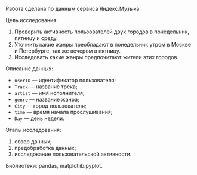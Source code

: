 Работа сделана по данным сервиса Яндекс.Музыка.

Цель исследования: 
1. Проверить активность пользователей двух городов в понедельник, пятницу и среду.
2. Уточнить какие жанры преобладают в понедельник утром в Москве и  Петербурге, так же вечером в пятницу.
3. Исследовать какие жанры предпочитают жители этих городов.

Описание данных:
* `userID` — идентификатор пользователя;
* `Track` — название трека;  
* `artist` — имя исполнителя;
* `genre` — название жанра;
* `City` — город пользователя;
* `time` — время начала прослушивания;
* `Day` — день недели.

Этапы исследования:
1. обзор данных;
2. предобработка данных;
3. исследование пользовательской активности.

Библиотеки: pandas, matplotlib.pyplot.
